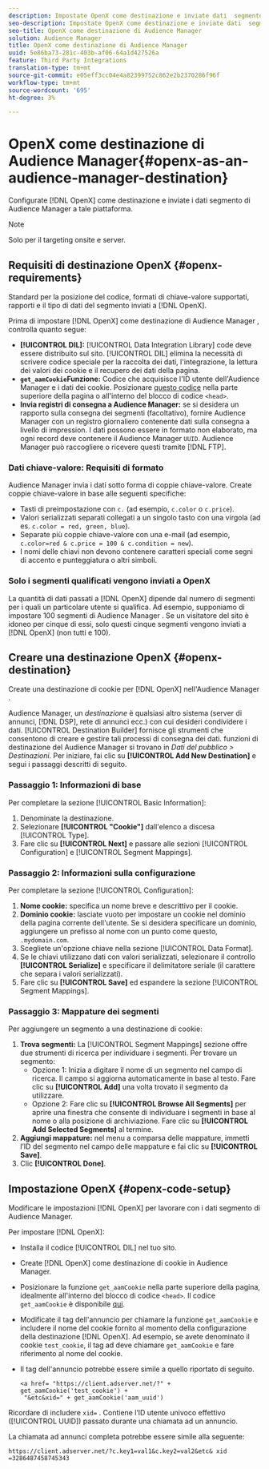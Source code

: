 ```yaml
---
description: Impostate OpenX come destinazione e inviate dati  segmento di Audience Manager a tale piattaforma.
seo-description: Impostate OpenX come destinazione e inviate dati  segmento di Audience Manager a tale piattaforma.
seo-title: OpenX come destinazione di Audience Manager
solution: Audience Manager
title: OpenX come destinazione di Audience Manager
uuid: 5e86ba73-281c-403b-af06-64a1d427526a
feature: Third Party Integrations
translation-type: tm+mt
source-git-commit: e05eff3cc04e4a82399752c862e2b2370286f96f
workflow-type: tm+mt
source-wordcount: '695'
ht-degree: 3%

---
```



# OpenX come destinazione di Audience Manager{#openx-as-an-audience-manager-destination}

Configurate [!DNL OpenX] come destinazione e inviate i dati  segmento di Audience Manager a tale piattaforma.

>[!NOTE]
>
>Solo per il targeting onsite e server.

## Requisiti di destinazione OpenX {#openx-requirements}

Standard per la posizione del codice, formati di chiave-valore supportati, rapporti e il tipo di dati del segmento inviati a [!DNL OpenX].

<!-- aam-openx-requirements.xml -->

Prima di impostare [!DNL OpenX] come destinazione di Audience Manager , controlla quanto segue:

* **[!UICONTROL DIL]:** [!UICONTROL Data Integration Library] code deve essere distribuito sul sito. [!UICONTROL DIL] elimina la necessità di scrivere codice speciale per la raccolta dei dati, l&#39;integrazione, la lettura dei valori dei cookie e il recupero dei dati della pagina.
* **`get_aamCookie`Funzione:** Codice che acquisisce l&#39;ID utente dell&#39;Audience Manager  e i dati dei cookie. Posizionare [questo codice](../../features/destinations/get-aam-cookie-code.md) nella parte superiore della pagina o all&#39;interno del blocco di codice `<head>`.
* **Invia registri di consegna a  Audience Manager:** se si desidera un rapporto sulla consegna dei segmenti (facoltativo), fornire  Audience Manager con un registro giornaliero contenente dati sulla consegna a livello di impression. I dati possono essere in formato non elaborato, ma ogni record deve contenere il Audience Manager  `UUID`.  Audience Manager può raccogliere o ricevere questi tramite [!DNL FTP].

### Dati chiave-valore: Requisiti di formato

 Audience Manager invia i dati sotto forma di coppie chiave-valore. Create coppie chiave-valore in base alle seguenti specifiche:

* Tasti di preimpostazione con `c.` (ad esempio, `c.color` o `c.price`).
* Valori serializzati separati collegati a un singolo tasto con una virgola (ad es. `c.color = red, green, blue`).
* Separate più coppie chiave-valore con una e-mail (ad esempio, `c.color=red & c.price = 100 & c.condition = new`).
* I nomi delle chiavi non devono contenere caratteri speciali come segni di accento e punteggiatura o altri simboli.

### Solo i segmenti qualificati vengono inviati a OpenX

La quantità di dati passati a [!DNL OpenX] dipende dal numero di segmenti per i quali un particolare utente si qualifica. Ad esempio, supponiamo di impostare 100 segmenti di Audience Manager . Se un visitatore del sito è idoneo per cinque di essi, solo questi cinque segmenti vengono inviati a [!DNL OpenX] (non tutti e 100).

## Creare una destinazione OpenX {#openx-destination}

Create una destinazione di cookie per [!DNL OpenX] nell&#39;Audience Manager .

<!-- aam-openx-destination.xml -->

 Audience Manager, un *destinazione* è qualsiasi altro sistema (server di annunci, [!DNL DSP], rete di annunci ecc.) con cui desideri condividere i dati. [!UICONTROL Destination Builder] fornisce gli strumenti che consentono di creare e gestire tali processi di consegna dei dati.  funzioni di destinazione del Audience Manager si trovano in *Dati del pubblico > Destinazioni*. Per iniziare, fai clic su **[!UICONTROL Add New Destination]** e segui i passaggi descritti di seguito.

### Passaggio 1: Informazioni di base

Per completare la sezione [!UICONTROL Basic Information]:

1. Denominate la destinazione.
1. Selezionare **[!UICONTROL "Cookie"]** dall&#39;elenco a discesa [!UICONTROL Type].
1. Fare clic su **[!UICONTROL Next]** e passare alle sezioni [!UICONTROL Configuration] e [!UICONTROL Segment Mappings].

### Passaggio 2: Informazioni sulla configurazione

Per completare la sezione [!UICONTROL Configuration]:

1. **Nome cookie:** specifica un nome breve e descrittivo per il cookie.
1. **Dominio cookie:** lasciate vuoto per impostare un cookie nel dominio della pagina corrente dell&#39;utente. Se si desidera specificare un dominio, aggiungere un prefisso al nome con un punto come questo, `.mydomain.com`.
1. Scegliete un&#39;opzione chiave nella sezione [!UICONTROL Data Format].
1. Se le chiavi utilizzano dati con valori serializzati, selezionare il controllo **[!UICONTROL Serialize]** e specificare il delimitatore seriale (il carattere che separa i valori serializzati).
1. Fare clic su **[!UICONTROL Save]** ed espandere la sezione [!UICONTROL Segment Mappings].

### Passaggio 3: Mappature dei segmenti

Per aggiungere un segmento a una destinazione di cookie:

1. **Trova segmenti:** La  [!UICONTROL Segment Mappings] sezione offre due strumenti di ricerca per individuare i segmenti. Per trovare un segmento:
   * Opzione 1: Inizia a digitare il nome di un segmento nel campo di ricerca. Il campo si aggiorna automaticamente in base al testo. Fare clic su **[!UICONTROL Add]** una volta trovato il segmento da utilizzare.
   * Opzione 2: Fare clic su **[!UICONTROL Browse All Segments]** per aprire una finestra che consente di individuare i segmenti in base al nome o alla posizione di archiviazione. Fare clic su **[!UICONTROL Add Selected Segments]** al termine.
1. **Aggiungi mappature:** nel menu a comparsa delle mappature, immetti l’ID del segmento nel campo delle mappature e fai clic su  **[!UICONTROL Save]**.
1. Clic **[!UICONTROL Done]**.

## Impostazione OpenX {#openx-code-setup}

Modificare le impostazioni [!DNL OpenX] per lavorare con i dati  segmento di Audience Manager.

<!-- aam-openx-code.xml -->

Per impostare [!DNL OpenX]:

* Installa il codice [!UICONTROL DIL] nel tuo sito.
* Create [!DNL OpenX] come destinazione di cookie in  Audience Manager.
* Posizionare la funzione `get_aamCookie` nella parte superiore della pagina, idealmente all&#39;interno del blocco di codice `<head>`. Il codice `get_aamCookie` è disponibile [qui](../../features/destinations/get-aam-cookie-code.md).
* Modificate il tag dell&#39;annuncio per chiamare la funzione `get_aamCookie` e includere il nome del cookie fornito al momento della configurazione della destinazione [!DNL OpenX]. Ad esempio, se avete denominato il cookie `test_cookie`, il tag ad deve chiamare `get_aamCookie` e fare riferimento al nome del cookie.
* Il tag dell&#39;annuncio potrebbe essere simile a quello riportato di seguito.

   ```
   <a href= "https://client.adserver.net/?" + get_aamCookie('test_cookie') +
    "&etc&xid=" + get_aamCookie('aam_uuid')
   ```

Ricordare di includere `xid=` . Contiene l’ID utente univoco effettivo ([!UICONTROL UUID]) passato durante una chiamata ad un annuncio.

La chiamata ad annunci completa potrebbe essere simile alla seguente:

```
https://client.adserver.net/?c.key1=val1&c.key2=val2&etc& xid =3286487458745343
```
